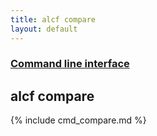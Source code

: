 ```yaml
---
title: alcf compare
layout: default
---
```


### [Command line interface](.)
## alcf compare

{% include cmd_compare.md %}
